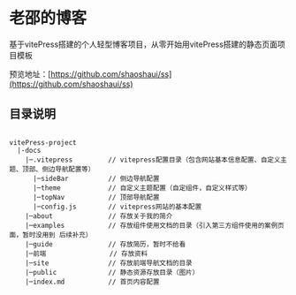 # 老邵的博客
基于vitePress搭建的个人轻型博客项目，从零开始用vitePress搭建的静态页面项目模板

预览地址：[https://github.com/shaoshaui/ss](https://github.com/shaoshaui/ss)

## 目录说明

```shell

vitePress-project
  |-docs
    |─.vitepress         // vitepress配置目录（包含网站基本信息配置、自定义主题、顶部、侧边导航配置等）
      |─sideBar          // 侧边导航配置
      |─theme            // 自定义主题配置（自定组件，自定义样式等）
      |─topNav           // 顶部导航配置
      |─config.js        // vitepress网站的基本配置
    |─about              // 存放关于我的简介
    |─examples           // 存放组件使用文档的目录（引入第三方组件使用的案例页面，暂时没用到 后续补充）
    |─guide              // 存放简历，暂时不给看
    |─前端                // 存放资料
    |─site               // 存放前端导航文档的目录
    |─public             // 静态资源存放目录（图片）
    |─index.md           // 首页内容配置
```



